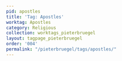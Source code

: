 ```yaml
---
pid: apostles
title: 'Tag: Apostles'
worktag: Apostles
category: Religious
collection: worktags_pieterbruegel
layout: tagpage_pieterbruegel
order: '004'
permalink: "/pieterbruegel/tags/apostles/"
---
```

